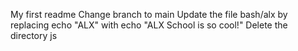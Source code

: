 My first readme
Change branch to main
Update the file bash/alx by replacing echo "ALX" with echo "ALX School is so cool!"
Delete the directory js
